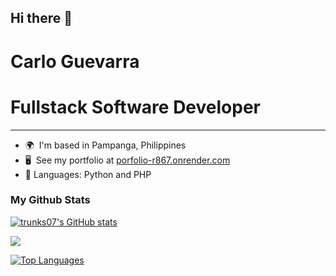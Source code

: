 

<!--
**trunks07/trunks07** is a ✨ _special_ ✨ repository because its `README.md` (this file) appears on your GitHub profile.

Here are some ideas to get you started:

- 🔭 I’m currently working on ...
- 🌱 I’m currently learning ...
- 👯 I’m looking to collaborate on ...
- 🤔 I’m looking for help with ...
- 💬 Ask me about ...
- 📫 How to reach me: ...
- 😄 Pronouns: ...
- ⚡ Fun fact: ...
-->
## Hi there 👋
# Carlo Guevarra
# Fullstack Software Developer
-----------------------------

* 🌍  I'm based in Pampanga, Philippines
* 🖥️  See my portfolio at [porfolio-r867.onrender.com](https://porfolio-r867.onrender.com/)
* 💬  Languages: Python and PHP

### My Github Stats

<a href="http://www.github.com/trunks07"><img src="https://github-readme-stats.vercel.app/api?username=trunks07&show_icons=true&hide=&count_private=true&title_color=0891b2&text_color=ffffff&icon_color=0891b2&bg_color=1c1917&hide_border=true&show_icons=true&show_icons=true&theme=radical" alt="trunks07's GitHub stats" /></a>

<a href="http://www.github.com/trunks07"><img src="https://github-readme-streak-stats.herokuapp.com/?user=trunks07&stroke=ffffff&background=1c1917&ring=0891b2&fire=0891b2&currStreakNum=ffffff&currStreakLabel=0891b2&sideNums=ffffff&sideLabels=ffffff&dates=ffffff&hide_border=true&show_icons=true&theme=radical" /></a>


<a href="https://github.com/trunks07" align="left"><img src="https://github-readme-stats.vercel.app/api/top-langs/?username=trunks07&langs_count=10&title_color=0891b2&text_color=ffffff&icon_color=0891b2&bg_color=1c1917&hide_border=true&locale=en&custom_title=Top%20%Languages&show_icons=true&theme=radical" alt="Top Languages" /></a>

